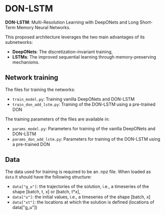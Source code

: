 # DON-LSTM
**DON-LSTM**: Multi-Resolution Learning with DeepONets and Long Short-Term Memory Neural Networks.

This proposed architecture leverages the two main advantages of its subnetworks:
- **DeepONets**: The discretization-invariant training,
- **LSTMs**: The improved sequential learning through memory-preserving mechanisms.

## Network training
The files for training the networks:
- `train_model.py`: Training vanilla DeepONets and DON-LSTM
- `train_don_add_lstm.py`: Training of the DON-LSTM using a pre-trained DON

The training parameters of the files are available in:
- `params_model.py`: Parameters for training of the vanilla DeepONets and DON-LSTM
- `params_don_add_lstm.py`: Parameters for training of the DON-LSTM using a pre-trained DON

## Data
The data used for training is required to be an .npz file. When loaded as `data` it should have the following structure:
- `data["g_u"]`: the trajectories of the solution, i.e., a timeseries of the shape [batch, t, x] or [batch, t*x],
- `data["u"]`: the initial values, i.e., a timeseries of the shape [batch, x]
- `data["xt"]`: the locations at which the solution is defined (locations of data["g_u"])
